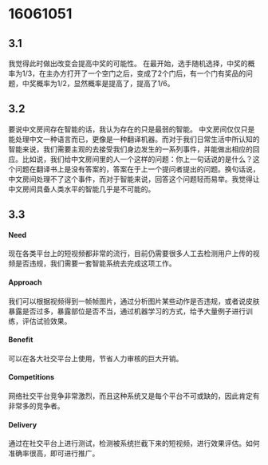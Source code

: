 # 16061051

## 3.1
我觉得此时做出改变会提高中奖的可能性。
在最开始，选手随机选择，中奖的概率为1/3，在主办方打开了一个空门之后，变成了2个门后，有一个门有奖品的问题，中奖概率为1/2，显然概率是提高了，提高了1/6。

## 3.2
要说中文房间存在智能的话，我认为存在的只是最弱的智能。
中文房间仅仅只是能处理中文一种语言而已，更像是一种翻译机器。而对于我们日常生活中所认知的智能来说，我们需要主观的去接受我们身边发生的一系列事件，并能做出相应的回应。比如说，我们给中文房间里的人一个这样的问题：你上一句话说的是什么？这个问题在翻译书上是没有答案的，答案在于上一个提问者提出的问题。换句话说，中文房间处理不了这个事件，而对于智能来说，回答这个问题轻而易举。我觉得让中文房间具备人类水平的智能几乎是不可能的。

## 3.3
#### Need
现在各类平台上的短视频都非常的流行，目前仍需要很多人工去检测用户上传的视频是否违规，我们需要一套智能系统去完成这项工作。

#### Approach
我们可以根据视频得到一帧帧图片，通过分析图片某些动作是否违规，或者说皮肤暴露是否过多，暴露部位是否不当，通过机器学习的方式，给予大量例子进行训练，评估试验效果。

#### Benefit
可以在各大社交平台上使用，节省人力审核的巨大开销。

#### Competitions
网络社交平台竞争非常激烈，而且这种系统又是每个平台不可或缺的，因此肯定有非常多的竞争者。

#### Delivery
通过在社交平台上进行测试，检测被系统拦截下来的短视频，进行效果评估。如何准确率很高，即可进行推广。
